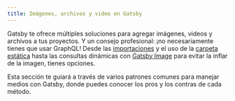 ```yaml
---
title: Imágenes, archivos y video en Gatsby
---
```


Gatsby te ofrece múltiples soluciones para agregar imágenes, videos y archivos a tus proyectos. Y un consejo profesional: ¡no necesariamente tienes que usar GraphQL! Desde las [importaciones](/docs/importing-assets-into-files/) y el uso de la [carpeta estática](/docs/static-folder/) hasta las consultas dinámicas con [Gatsby Image](/docs/using-gatsby-image/) para evitar la inflar de la imagen, tienes opciones.

Esta sección te guiará a través de varios patrones comunes para manejar medios con Gatsby, donde puedes conocer los pros y los contras de cada método.

<GuideList slug={props.slug} />
